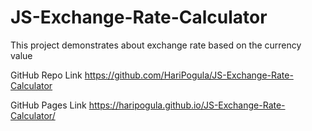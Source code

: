 # JS-Exchange-Rate-Calculator

This project demonstrates about exchange rate based on the currency value

GitHub Repo Link
https://github.com/HariPogula/JS-Exchange-Rate-Calculator

GitHub Pages Link
https://haripogula.github.io/JS-Exchange-Rate-Calculator/
